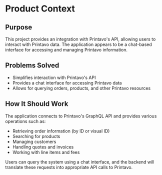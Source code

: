 # Product Context

## Purpose
This project provides an integration with Printavo's API, allowing users to interact with Printavo data. The application appears to be a chat-based interface for accessing and managing Printavo information.

## Problems Solved
- Simplifies interaction with Printavo's API
- Provides a chat interface for accessing Printavo data
- Allows for querying orders, products, and other Printavo resources

## How It Should Work
The application connects to Printavo's GraphQL API and provides various operations such as:
- Retrieving order information (by ID or visual ID)
- Searching for products
- Managing customers
- Handling quotes and invoices
- Working with line items and fees

Users can query the system using a chat interface, and the backend will translate these requests into appropriate API calls to Printavo. 